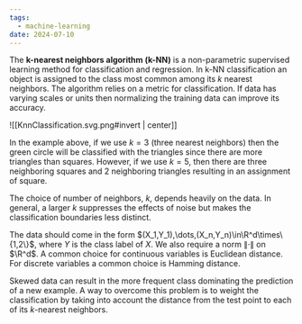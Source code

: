 ```yaml
---
tags:
  - machine-learning
date: 2024-07-10
---
```

The **k-nearest neighbors algorithm (k-NN)** is a non-parametric supervised learning method for classification and regression. In k-NN classification an object is assigned to the class most common among its $k$ nearest neighbors. The algorithm relies on a metric for classification. If data has varying scales or units then normalizing the training data can improve its accuracy.


![[KnnClassification.svg.png#invert | center]]


In the example above, if we use $k=3$ (three nearest neighbors) then the green circle will be classified with the triangles since there are more triangles than squares. However, if we use $k=5$, then there are three neighboring squares and 2 neighboring triangles resulting in an assignment of square.

The choice of number of neighbors, $k$, depends heavily on the data. In general, a larger $k$ suppresses the effects of noise but makes the classification boundaries less distinct.

The data should come in the form $(X_1,Y_1),\dots,(X_n,Y_n)\in\R^d\times\{1,2\}$, where $Y$ is the class label of $X$. We also require a norm $\|\cdot\|$ on $\R^d$. A common choice for continuous variables is Euclidean distance. For discrete variables a common choice is Hamming distance.

Skewed data can result in the more frequent class dominating the prediction of a new example. A way to overcome this problem is to weight the classification by taking into account the distance from the test point to each of its $k$-nearest neighbors.